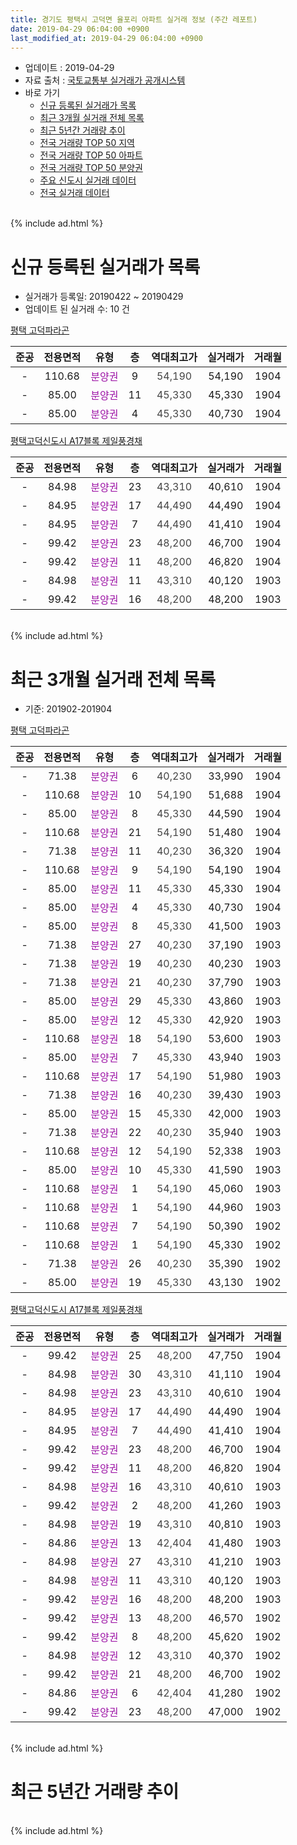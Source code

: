 ```yaml
---
title: 경기도 평택시 고덕면 율포리 아파트 실거래 정보 (주간 레포트)
date: 2019-04-29 06:04:00 +0900
last_modified_at: 2019-04-29 06:04:00 +0900
---
```


* 업데이트 : 2019-04-29
* 자료 출처 : [국토교통부 실거래가 공개시스템](http://rt.molit.go.kr)
* 바로 가기
    * [신규 등록된 실거래가 목록](#신규-등록된-실거래가-목록)
    * [최근 3개월 실거래 전체 목록](#최근-3개월-실거래-전체-목록)
    * [최근 5년간 거래량 추이](#최근-5년간-거래량-추이)
    * [전국 거래량 TOP 50 지역](https://inasie.github.io/apt-trade-info/최근-3개월-전국에서-가장-거래가-많이-발생한-지역)
    * [전국 거래량 TOP 50 아파트](https://inasie.github.io/apt-trade-info/최근-3개월-전국에서-가장-거래가-많이-발생한-아파트)
    * [전국 거래량 TOP 50 분양권](https://inasie.github.io/apt-trade-info/최근-3개월-전국에서-가장-거래가-많이-발생한-분양권)
    * [주요 신도시 실거래 데이터](https://inasie.github.io/apt-trade-info/주요-신도시)
    * [전국 실거래 데이터](https://inasie.github.io/apt-trade-info/전국)
<br>
{% include ad.html %}
<br>

# 신규 등록된 실거래가 목록
* 실거래가 등록일: 20190422 ~ 20190429
* 업데이트 된 실거래 수: 10 건


[평택 고덕파라곤](https://search.naver.com/search.naver?query=%EA%B2%BD%EA%B8%B0%EB%8F%84+%ED%8F%89%ED%83%9D%EC%8B%9C+%EA%B3%A0%EB%8D%95%EB%A9%B4+%EC%9C%A8%ED%8F%AC%EB%A6%AC+%ED%8F%89%ED%83%9D+%EA%B3%A0%EB%8D%95%ED%8C%8C%EB%9D%BC%EA%B3%A4)

|준공|전용면적|유형|층|역대최고가|실거래가|거래월|
|:---:|:---:|:---:|:---:|:---:|:---:|:---:|
|-|110.68|<span style="color:#9C11A5">분양권</span>|9|<span style="color:#444444">54,190</span>|54,190|1904|
|-|85.00|<span style="color:#9C11A5">분양권</span>|11|<span style="color:#444444">45,330</span>|45,330|1904|
|-|85.00|<span style="color:#9C11A5">분양권</span>|4|<span style="color:#444444">45,330</span>|40,730|1904|

[평택고덕신도시 A17블록 제일풍경채](https://search.naver.com/search.naver?query=%EA%B2%BD%EA%B8%B0%EB%8F%84+%ED%8F%89%ED%83%9D%EC%8B%9C+%EA%B3%A0%EB%8D%95%EB%A9%B4+%EC%9C%A8%ED%8F%AC%EB%A6%AC+%ED%8F%89%ED%83%9D%EA%B3%A0%EB%8D%95%EC%8B%A0%EB%8F%84%EC%8B%9C+A17%EB%B8%94%EB%A1%9D+%EC%A0%9C%EC%9D%BC%ED%92%8D%EA%B2%BD%EC%B1%84)

|준공|전용면적|유형|층|역대최고가|실거래가|거래월|
|:---:|:---:|:---:|:---:|:---:|:---:|:---:|
|-|84.98|<span style="color:#9C11A5">분양권</span>|23|<span style="color:#444444">43,310</span>|40,610|1904|
|-|84.95|<span style="color:#9C11A5">분양권</span>|17|<span style="color:#444444">44,490</span>|44,490|1904|
|-|84.95|<span style="color:#9C11A5">분양권</span>|7|<span style="color:#444444">44,490</span>|41,410|1904|
|-|99.42|<span style="color:#9C11A5">분양권</span>|23|<span style="color:#444444">48,200</span>|46,700|1904|
|-|99.42|<span style="color:#9C11A5">분양권</span>|11|<span style="color:#444444">48,200</span>|46,820|1904|
|-|84.98|<span style="color:#9C11A5">분양권</span>|11|<span style="color:#444444">43,310</span>|40,120|1903|
|-|99.42|<span style="color:#9C11A5">분양권</span>|16|<span style="color:#444444">48,200</span>|48,200|1903|


<br>
{% include ad.html %}
<br>

# 최근 3개월 실거래 전체 목록
* 기준: 201902-201904


[평택 고덕파라곤](https://search.naver.com/search.naver?query=%EA%B2%BD%EA%B8%B0%EB%8F%84+%ED%8F%89%ED%83%9D%EC%8B%9C+%EA%B3%A0%EB%8D%95%EB%A9%B4+%EC%9C%A8%ED%8F%AC%EB%A6%AC+%ED%8F%89%ED%83%9D+%EA%B3%A0%EB%8D%95%ED%8C%8C%EB%9D%BC%EA%B3%A4)

|준공|전용면적|유형|층|역대최고가|실거래가|거래월|
|:---:|:---:|:---:|:---:|:---:|:---:|:---:|
|-|71.38|<span style="color:#9C11A5">분양권</span>|6|<span style="color:#444444">40,230</span>|33,990|1904|
|-|110.68|<span style="color:#9C11A5">분양권</span>|10|<span style="color:#444444">54,190</span>|51,688|1904|
|-|85.00|<span style="color:#9C11A5">분양권</span>|8|<span style="color:#444444">45,330</span>|44,590|1904|
|-|110.68|<span style="color:#9C11A5">분양권</span>|21|<span style="color:#444444">54,190</span>|51,480|1904|
|-|71.38|<span style="color:#9C11A5">분양권</span>|11|<span style="color:#444444">40,230</span>|36,320|1904|
|-|110.68|<span style="color:#9C11A5">분양권</span>|9|<span style="color:#444444">54,190</span>|54,190|1904|
|-|85.00|<span style="color:#9C11A5">분양권</span>|11|<span style="color:#444444">45,330</span>|45,330|1904|
|-|85.00|<span style="color:#9C11A5">분양권</span>|4|<span style="color:#444444">45,330</span>|40,730|1904|
|-|85.00|<span style="color:#9C11A5">분양권</span>|8|<span style="color:#444444">45,330</span>|41,500|1903|
|-|71.38|<span style="color:#9C11A5">분양권</span>|27|<span style="color:#444444">40,230</span>|37,190|1903|
|-|71.38|<span style="color:#9C11A5">분양권</span>|19|<span style="color:#444444">40,230</span>|40,230|1903|
|-|71.38|<span style="color:#9C11A5">분양권</span>|21|<span style="color:#444444">40,230</span>|37,790|1903|
|-|85.00|<span style="color:#9C11A5">분양권</span>|29|<span style="color:#444444">45,330</span>|43,860|1903|
|-|85.00|<span style="color:#9C11A5">분양권</span>|12|<span style="color:#444444">45,330</span>|42,920|1903|
|-|110.68|<span style="color:#9C11A5">분양권</span>|18|<span style="color:#444444">54,190</span>|53,600|1903|
|-|85.00|<span style="color:#9C11A5">분양권</span>|7|<span style="color:#444444">45,330</span>|43,940|1903|
|-|110.68|<span style="color:#9C11A5">분양권</span>|17|<span style="color:#444444">54,190</span>|51,980|1903|
|-|71.38|<span style="color:#9C11A5">분양권</span>|16|<span style="color:#444444">40,230</span>|39,430|1903|
|-|85.00|<span style="color:#9C11A5">분양권</span>|15|<span style="color:#444444">45,330</span>|42,000|1903|
|-|71.38|<span style="color:#9C11A5">분양권</span>|22|<span style="color:#444444">40,230</span>|35,940|1903|
|-|110.68|<span style="color:#9C11A5">분양권</span>|12|<span style="color:#444444">54,190</span>|52,338|1903|
|-|85.00|<span style="color:#9C11A5">분양권</span>|10|<span style="color:#444444">45,330</span>|41,590|1903|
|-|110.68|<span style="color:#9C11A5">분양권</span>|1|<span style="color:#444444">54,190</span>|45,060|1903|
|-|110.68|<span style="color:#9C11A5">분양권</span>|1|<span style="color:#444444">54,190</span>|44,960|1903|
|-|110.68|<span style="color:#9C11A5">분양권</span>|7|<span style="color:#444444">54,190</span>|50,390|1902|
|-|110.68|<span style="color:#9C11A5">분양권</span>|1|<span style="color:#444444">54,190</span>|45,330|1902|
|-|71.38|<span style="color:#9C11A5">분양권</span>|26|<span style="color:#444444">40,230</span>|35,390|1902|
|-|85.00|<span style="color:#9C11A5">분양권</span>|19|<span style="color:#444444">45,330</span>|43,130|1902|

[평택고덕신도시 A17블록 제일풍경채](https://search.naver.com/search.naver?query=%EA%B2%BD%EA%B8%B0%EB%8F%84+%ED%8F%89%ED%83%9D%EC%8B%9C+%EA%B3%A0%EB%8D%95%EB%A9%B4+%EC%9C%A8%ED%8F%AC%EB%A6%AC+%ED%8F%89%ED%83%9D%EA%B3%A0%EB%8D%95%EC%8B%A0%EB%8F%84%EC%8B%9C+A17%EB%B8%94%EB%A1%9D+%EC%A0%9C%EC%9D%BC%ED%92%8D%EA%B2%BD%EC%B1%84)

|준공|전용면적|유형|층|역대최고가|실거래가|거래월|
|:---:|:---:|:---:|:---:|:---:|:---:|:---:|
|-|99.42|<span style="color:#9C11A5">분양권</span>|25|<span style="color:#444444">48,200</span>|47,750|1904|
|-|84.98|<span style="color:#9C11A5">분양권</span>|30|<span style="color:#444444">43,310</span>|41,110|1904|
|-|84.98|<span style="color:#9C11A5">분양권</span>|23|<span style="color:#444444">43,310</span>|40,610|1904|
|-|84.95|<span style="color:#9C11A5">분양권</span>|17|<span style="color:#444444">44,490</span>|44,490|1904|
|-|84.95|<span style="color:#9C11A5">분양권</span>|7|<span style="color:#444444">44,490</span>|41,410|1904|
|-|99.42|<span style="color:#9C11A5">분양권</span>|23|<span style="color:#444444">48,200</span>|46,700|1904|
|-|99.42|<span style="color:#9C11A5">분양권</span>|11|<span style="color:#444444">48,200</span>|46,820|1904|
|-|84.98|<span style="color:#9C11A5">분양권</span>|16|<span style="color:#444444">43,310</span>|40,610|1903|
|-|99.42|<span style="color:#9C11A5">분양권</span>|2|<span style="color:#444444">48,200</span>|41,260|1903|
|-|84.98|<span style="color:#9C11A5">분양권</span>|19|<span style="color:#444444">43,310</span>|40,810|1903|
|-|84.86|<span style="color:#9C11A5">분양권</span>|13|<span style="color:#444444">42,404</span>|41,480|1903|
|-|84.98|<span style="color:#9C11A5">분양권</span>|27|<span style="color:#444444">43,310</span>|41,210|1903|
|-|84.98|<span style="color:#9C11A5">분양권</span>|11|<span style="color:#444444">43,310</span>|40,120|1903|
|-|99.42|<span style="color:#9C11A5">분양권</span>|16|<span style="color:#444444">48,200</span>|48,200|1903|
|-|99.42|<span style="color:#9C11A5">분양권</span>|13|<span style="color:#444444">48,200</span>|46,570|1902|
|-|99.42|<span style="color:#9C11A5">분양권</span>|8|<span style="color:#444444">48,200</span>|45,620|1902|
|-|84.98|<span style="color:#9C11A5">분양권</span>|12|<span style="color:#444444">43,310</span>|40,370|1902|
|-|99.42|<span style="color:#9C11A5">분양권</span>|21|<span style="color:#444444">48,200</span>|46,700|1902|
|-|84.86|<span style="color:#9C11A5">분양권</span>|6|<span style="color:#444444">42,404</span>|41,280|1902|
|-|99.42|<span style="color:#9C11A5">분양권</span>|23|<span style="color:#444444">48,200</span>|47,000|1902|


<br>
{% include ad.html %}
<br>

# 최근 5년간 거래량 추이


<div style="width:100%;">
    <canvas id="deal_progress" height="200"></canvas>
</div>

<script>
new Chart(document.getElementById("deal_progress"), {
    type: 'line',
    data: {
        labels: ['201404','201405','201406','201407','201408','201409','201410','201411','201412','201501','201502','201503','201504','201505','201506','201507','201508','201509','201510','201511','201512','201601','201602','201603','201604','201605','201606','201607','201608','201609','201610','201611','201612','201701','201702','201703','201704','201705','201706','201707','201708','201709','201710','201711','201712','201801','201802','201803','201804','201805','201806','201807','201808','201809','201810','201811','201812','201901','201902','201903','201904'],
        datasets: [{
            label: '매매',
            pointRadius: 1,
            data: [0, 0, 0, 0, 0, 0, 0, 0, 0, 0, 0, 0, 0, 0, 0, 0, 0, 0, 0, 0, 0, 0, 0, 0, 0, 0, 0, 0, 0, 0, 0, 0, 0, 0, 0, 0, 0, 0, 0, 0, 0, 0, 0, 0, 0, 0, 0, 0, 2, 0, 6, 13, 99, 134, 74, 30, 33, 15, 10, 23, 15],
            borderColor: "rgba(255, 201, 14, 1)",
            backgroundColor: "rgba(255, 201, 14, 0.5)",
            fill: false,
            lineTension: 0
        },{
            label: '전월세',
            pointRadius: 1,
            data: [0, 0, 0, 0, 0, 0, 0, 0, 0, 0, 0, 0, 0, 0, 0, 0, 0, 0, 0, 0, 0, 0, 0, 0, 0, 0, 0, 0, 0, 0, 0, 0, 0, 0, 0, 0, 0, 0, 0, 0, 0, 0, 0, 0, 0, 0, 0, 0, 0, 0, 0, 0, 0, 0, 0, 0, 0, 0, 0, 0, 0],
            borderColor: "rgba(0, 141, 185, 1)",
            backgroundColor: "rgba(0, 141, 185, 0.5)",
            fill: false,
            lineTension: 0
        }
        ]
    },
    options: {
        responsive: true,
        title: {
            display: false
        },
        tooltips: {
            mode: 'index',
            intersect: false
        },
        hover: {
            mode: 'nearest',
            intersect: true
        },
        scales: {
            xAxes: [{
                display: true,
                scaleLabel: {
                    display: true,
                    labelString: '년/월'
                }
            }],
            yAxes: [{
                display: true,
                ticks: {
                    suggestedMin: 0,
                },
                scaleLabel: {
                    display: true,
                    labelString: '실거래 수'
                }
            }]
        }
    }
});

</script>


<br>
{% include ad.html %}
<br>

